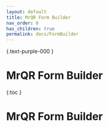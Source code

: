 ```yaml
---
layout: default
title: MrQR Form Builder
nav_order: 8
has_children: true
permalink: docs/FormBuilder
---
```

{.text-purple-000 }
# MrQR Form Builder
{:toc }

# MrQR Form Builder
